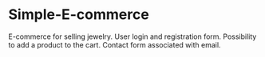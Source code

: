 # Simple-E-commerce
E-commerce for selling jewelry.
User login and registration form.
Possibility to add a product to the cart.
Contact form associated with email.
